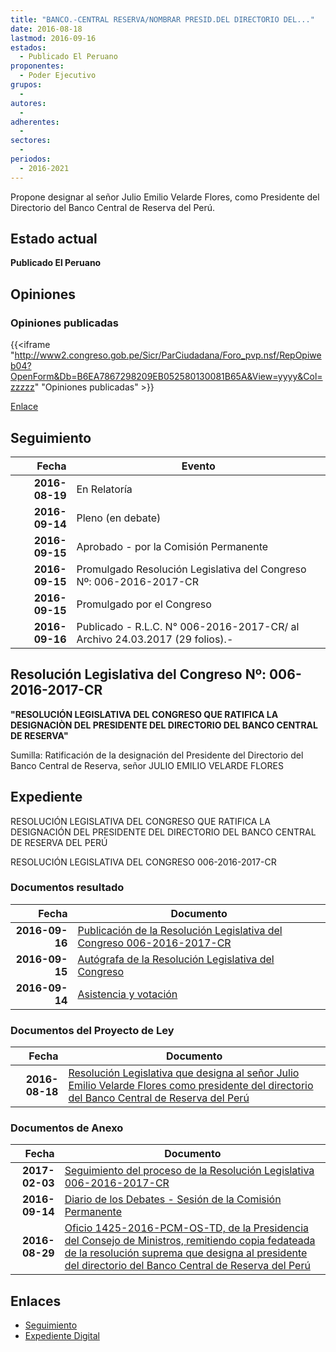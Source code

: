```yaml
---
title: "BANCO.-CENTRAL RESERVA/NOMBRAR PRESID.DEL DIRECTORIO DEL..."
date: 2016-08-18
lastmod: 2016-09-16
estados: 
  - Publicado El Peruano
proponentes: 
  - Poder Ejecutivo
grupos: 
  - 
autores: 
  - 
adherentes: 
  - 
sectores: 
  - 
periodos: 
  - 2016-2021
---
```


Propone designar al señor Julio Emilio Velarde Flores, como Presidente del Directorio del Banco Central de Reserva del Perú.


## Estado actual

**Publicado El Peruano**

## Opiniones

### Opiniones publicadas

{{<iframe "http://www2.congreso.gob.pe/Sicr/ParCiudadana/Foro_pvp.nsf/RepOpiweb04?OpenForm&Db=B6EA7867298209EB052580130081B65A&View=yyyy&Col=zzzzz" "Opiniones publicadas" >}}

[Enlace](http://www2.congreso.gob.pe/Sicr/ParCiudadana/Foro_pvp.nsf/RepOpiweb04?OpenForm&Db=B6EA7867298209EB052580130081B65A&View=yyyy&Col=zzzzz)

## Seguimiento

| Fecha | Evento |
|------:|--------|
| **2016-08-19** | En Relatoría|
| **2016-09-14** | Pleno (en debate)|
| **2016-09-15** | Aprobado - por la Comisión Permanente|
| **2016-09-15** | Promulgado Resolución Legislativa del Congreso Nº: 006-2016-2017-CR|
| **2016-09-15** | Promulgado por el Congreso|
| **2016-09-16** | Publicado - R.L.C. N° 006-2016-2017-CR/ al Archivo 24.03.2017 (29 folios).-|

## Resolución Legislativa del Congreso Nº: 006-2016-2017-CR

**"RESOLUCIÓN LEGISLATIVA DEL CONGRESO QUE RATIFICA LA DESIGNACIÒN DEL PRESIDENTE DEL DIRECTORIO DEL BANCO CENTRAL DE RESERVA"**

Sumilla: Ratificación de la designación del Presidente del Directorio del Banco Central de Reserva, señor JULIO EMILIO VELARDE FLORES


## Expediente

RESOLUCIÓN LEGISLATIVA DEL CONGRESO QUE RATIFICA LA DESIGNACIÓN DEL PRESIDENTE DEL DIRECTORIO DEL BANCO CENTRAL DE RESERVA DEL PERÚ

RESOLUCIÓN LEGISLATIVA DEL CONGRESO 006-2016-2017-CR


### Documentos resultado

| Fecha | Documento |
|------:|--------|
| **2016-09-16** | [Publicación de la Resolución Legislativa del Congreso 006-2016-2017-CR](http://www.leyes.congreso.gob.pe/Documentos/2016_2021/Resolucion_Legislativa_del_Congreso/RLG-006-2016-2017-CR.pdf) |
| **2016-09-15** | [Autógrafa de la Resolución Legislativa del Congreso](http://www.leyes.congreso.gob.pe/Documentos/2016_2021/Autografas/Resolucion_Legislativa_del_Congreso/AU0006920160915.pdf) |
| **2016-09-14** | [Asistencia y votación](http://www.leyes.congreso.gob.pe/Documentos/2016_2021/Asistencia_y_Votacion/Proyectos_de_Ley/AV0006920160914..pdf) |

### Documentos del Proyecto de Ley

| Fecha | Documento |
|------:|--------|
| **2016-08-18** | [Resolución Legislativa que designa al señor Julio Emilio Velarde Flores como presidente del directorio del Banco Central de Reserva del Perú](http://www.leyes.congreso.gob.pe/Documentos/2016_2021/Proyectos_de_Ley_y_de_Resoluciones_Legislativas/PL00069_20160818.pdf) |

### Documentos de Anexo

| Fecha | Documento |
|------:|--------|
| **2017-02-03** | [Seguimiento del proceso de la Resolución Legislativa 006-2016-2017-CR](http://www2.congreso.gob.pe/Sicr/TraDocEstProc/Contdoc03_2011.nsf/0/f8e2c4debb511a09052580bc006bbe2f/$FILE/00069PL20170203.pdf) |
| **2016-09-14** | [Diario de los Debates - Sesión de la Comisión Permanente](http://www2.congreso.gob.pe/Sicr/DiarioDebates/Publicad.nsf/SesionesPleno/05256D6E0073DFE90525802E00810610/$FILE/PER-2016-2.pdf) |
| **2016-08-29** | [Oficio 1425-2016-PCM-OS-TD, de la Presidencia del Consejo de Ministros, remitiendo copia fedateada de la resolución suprema que designa al presidente del directorio del Banco Central de Reserva del Perú](http://www.leyes.congreso.gob.pe/Documentos/2016_2021/Oficios/Otras_Instituciones/OFICIO-1425-2016-PCM-OS-TD.pdf) |

## Enlaces 

- [Seguimiento](http://www2.congreso.gob.pe/Sicr/TraDocEstProc/CLProLey2016.nsf/f7fff46988ca05b1052578e100829cc7/314008eb621ab80d05258013007c76b8?OpenDocument)
- [Expediente Digital](http://www2.congreso.gob.pehttp://www2.congreso.gob.pe/Sicr/TraDocEstProc/CLProLey2016.nsf/f7fff46988ca05b1052578e100829cc7/314008eb621ab80d05258013007c76b8?OpenDocument&Click=05257FB7005EB655.eb71d0cf91d8294e05256cdf006b5706/$Body/0.1C6C)
